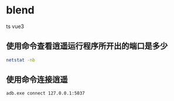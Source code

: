# blend
ts vue3 


## 使用命令查看逍遥运行程序所开出的端口是多少
```sh
netstat -nb
```

## 使用命令连接逍遥
```sh
adb.exe connect 127.0.0.1:5037
```
